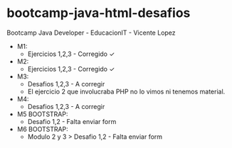 # bootcamp-java-html-desafios
Bootcamp Java Developer - EducacionIT - Vicente Lopez

- M1:
    - Ejercicios 1,2,3 - Corregido ✓
- M2:
    - Ejercicios 1,2,3 - Corregido ✓
- M3:
    - Desafios 1,2,3 - A corregir
    - El ejercicio 2 que involucraba PHP no lo vimos ni tenemos material.
- M4:
    - Desafios 1,2,3 - A corregir
- M5 BOOTSTRAP:
    - Desafio 1,2 - Falta enviar form
- M6 BOOTSTRAP:
    - Modulo 2 y 3 > Desafio 1,2 - Falta enviar form